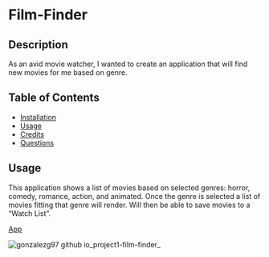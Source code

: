 # Film-Finder

## Description 

As an avid movie watcher, I wanted to create an application that will find new movies for me based on genre.

## Table of Contents


* [Installation](#installation)
* [Usage](#usage)
* [Credits](#credits)
* [Questions](#questions)


## Usage
This application shows a list of movies based on selected genres:  horror, comedy, romance, action, and animated. Once the genre is selected a list of movies fitting that genre will render. Will then be able to save movies to a “Watch List”.

[App](https://GonzalezG97.github.io/project1-film-finder/)

![gonzalezg97 github io_project1-film-finder_](https://user-images.githubusercontent.com/76696641/111244314-a7cf3b00-85d0-11eb-984a-2032e2c08488.png)